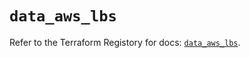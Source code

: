 # `data_aws_lbs`

Refer to the Terraform Registory for docs: [`data_aws_lbs`](https://registry.terraform.io/providers/hashicorp/aws/5.16.0/docs/data-sources/lbs).
